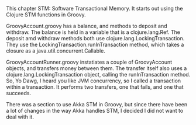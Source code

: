 This chapter STM: Software Transactional Memory. It starts out using the Clojure STM functions in Groovy.    

GroovyAccount.groovy has a balance, and methods to deposit and withdraw. The balance is held in a variable that is a clojure.lang.Ref. The deposit amd withdraw methods both use clojure.lang.LockingTransaction. They use the LockingTransaction.runInTransaction method, which takes a closure as a java.util.concurrent.Callable.    
    
GroovyAccountRunner.groovy instatiates a couple of GroovyAccount objects, and transfers money between them. The transfer itself also uses a clojure.lang.LockingTransaction object, calling the runInTransaction method. So, Yo Dawg, I heard you like JVM concurrency, so I called a transaction within a transaction. It performs two transfers, one that fails, and one that succeeds.    

There was a section to use Akka STM in Groovy, but since there have been a lot of changes in the way Akka handles STM, I decided I did not want to deal with it.    
